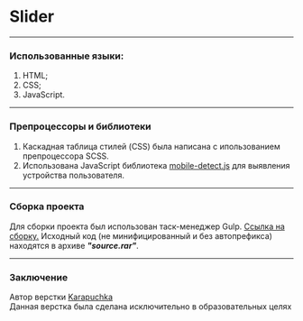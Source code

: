 # Slider
___

### Использованные языки:
1. HTML;
2. CSS;
3. JavaScript.
___

### Препроцессоры и библиотеки
1. Каскадная таблица стилей (CSS) была написана с ипользованием препроцессора SCSS.
2. Использована JavaScript библиотека [mobile-detect.js](http://hgoebl.github.io/mobile-detect.js/) для выявления устройства пользователя.

___

### Сборка проекта
Для сборки проекта был использован таск-менеджер Gulp. [Ссылка на сборку.](https://github.com/Karapuchka/buildGulp)
Исходный код (не минифицированный и без автопрефикса) находятся в архиве ***"source.rar"***.

___

### Заключение 

Автор верстки [Karapuchka](https://github.com/Karapuchka)  
Данная верстка была сделана исключительно в образовательных целях
